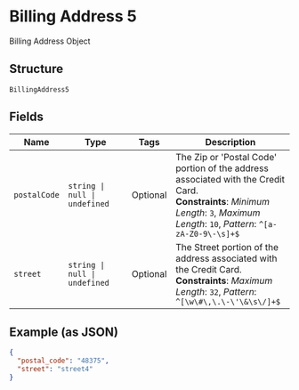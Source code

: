 
# Billing Address 5

Billing Address Object

## Structure

`BillingAddress5`

## Fields

| Name | Type | Tags | Description |
|  --- | --- | --- | --- |
| `postalCode` | `string \| null \| undefined` | Optional | The Zip or 'Postal Code' portion of the address associated with the Credit Card.<br>**Constraints**: *Minimum Length*: `3`, *Maximum Length*: `10`, *Pattern*: `^[a-zA-Z0-9\-\s]+$` |
| `street` | `string \| null \| undefined` | Optional | The Street portion of the address associated with the Credit Card.<br>**Constraints**: *Maximum Length*: `32`, *Pattern*: `^[\w\#\,\.\-\'\&\s\/]+$` |

## Example (as JSON)

```json
{
  "postal_code": "48375",
  "street": "street4"
}
```

